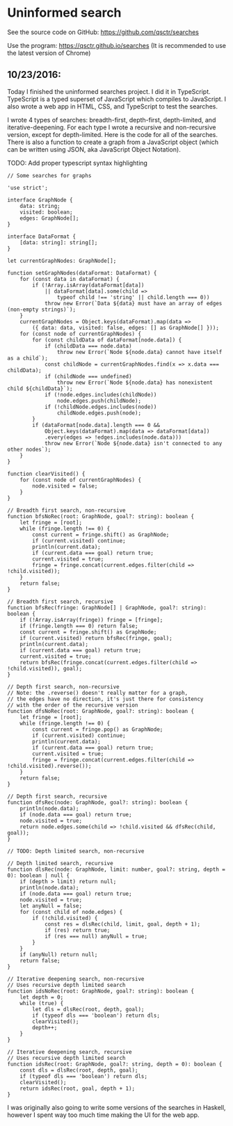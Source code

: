 # Uninformed search

See the source code on GitHub: https://github.com/qsctr/searches

Use the program: https://qsctr.github.io/searches (It is recommended to use the latest version of Chrome)

## 10/23/2016:

Today I finished the uninformed searches project. I did it in TypeScript. TypeScript is a typed superset of JavaScript which compiles to JavaScript. I also wrote a web app in HTML, CSS, and TypeScript to test the searches.

I wrote 4 types of searches: breadth-first, depth-first, depth-limited, and iterative-deepening. For each type I wrote a recursive and non-recursive version, except for depth-limited. Here is the code for all of the searches. There is also a function to create a graph from a JavaScript object (which can be written using JSON, aka JavaScript Object Notation).

TODO: Add proper typescript syntax highlighting

```
// Some searches for graphs

'use strict';

interface GraphNode {
    data: string;
    visited: boolean;
    edges: GraphNode[];
}

interface DataFormat {
    [data: string]: string[];
}

let currentGraphNodes: GraphNode[];

function setGraphNodes(dataFormat: DataFormat) {
    for (const data in dataFormat) {
        if (!Array.isArray(dataFormat[data])
            || dataFormat[data].some(child =>
                typeof child !== 'string' || child.length === 0))
            throw new Error(`Data ${data} must have an array of edges (non-empty strings)`);
    }
    currentGraphNodes = Object.keys(dataFormat).map(data =>
        ({ data: data, visited: false, edges: [] as GraphNode[] }));
    for (const node of currentGraphNodes) {
        for (const childData of dataFormat[node.data]) {
            if (childData === node.data)
                throw new Error(`Node ${node.data} cannot have itself as a child`);
            const childNode = currentGraphNodes.find(x => x.data === childData);
            if (childNode === undefined)
                throw new Error(`Node ${node.data} has nonexistent child ${childData}`);
            if (!node.edges.includes(childNode))
                node.edges.push(childNode);
            if (!childNode.edges.includes(node))
                childNode.edges.push(node);
        }
        if (dataFormat[node.data].length === 0 &&
            Object.keys(dataFormat).map(data => dataFormat[data])
            .every(edges => !edges.includes(node.data)))
            throw new Error(`Node ${node.data} isn't connected to any other nodes`);
    }
}

function clearVisited() {
    for (const node of currentGraphNodes) {
        node.visited = false;
    }
}

// Breadth first search, non-recursive
function bfsNoRec(root: GraphNode, goal?: string): boolean {
    let fringe = [root];
    while (fringe.length !== 0) {
        const current = fringe.shift() as GraphNode;
        if (current.visited) continue;
        println(current.data);
        if (current.data === goal) return true;
        current.visited = true;
        fringe = fringe.concat(current.edges.filter(child => !child.visited));
    }
    return false;
}

// Breadth first search, recursive
function bfsRec(fringe: GraphNode[] | GraphNode, goal?: string): boolean {
    if (!Array.isArray(fringe)) fringe = [fringe];
    if (fringe.length === 0) return false;
    const current = fringe.shift() as GraphNode;
    if (current.visited) return bfsRec(fringe, goal);
    println(current.data);
    if (current.data === goal) return true;
    current.visited = true;
    return bfsRec(fringe.concat(current.edges.filter(child => !child.visited)), goal);
}

// Depth first search, non-recursive
// Note: the .reverse() doesn't really matter for a graph,
// the edges have no direction, it's just there for consistency
// with the order of the recursive version
function dfsNoRec(root: GraphNode, goal?: string): boolean {
    let fringe = [root];
    while (fringe.length !== 0) {
        const current = fringe.pop() as GraphNode;
        if (current.visited) continue;
        println(current.data);
        if (current.data === goal) return true;
        current.visited = true;
        fringe = fringe.concat(current.edges.filter(child => !child.visited).reverse());
    }
    return false;
}

// Depth first search, recursive
function dfsRec(node: GraphNode, goal?: string): boolean {
    println(node.data);
    if (node.data === goal) return true;
    node.visited = true;
    return node.edges.some(child => !child.visited && dfsRec(child, goal));
}

// TODO: Depth limited search, non-recursive

// Depth limited search, recursive
function dlsRec(node: GraphNode, limit: number, goal?: string, depth = 0): boolean | null {
    if (depth > limit) return null;
    println(node.data);
    if (node.data === goal) return true;
    node.visited = true;
    let anyNull = false;
    for (const child of node.edges) {
        if (!child.visited) {
            const res = dlsRec(child, limit, goal, depth + 1);
            if (res) return true;
            if (res === null) anyNull = true;
        }
    }
    if (anyNull) return null;
    return false;
}

// Iterative deepening search, non-recursive
// Uses recursive depth limited search
function idsNoRec(root: GraphNode, goal?: string): boolean {
    let depth = 0;
    while (true) {
        let dls = dlsRec(root, depth, goal);
        if (typeof dls === 'boolean') return dls;
        clearVisited();
        depth++;
    }
}

// Iterative deepening search, recursive
// Uses recursive depth limited search
function idsRec(root: GraphNode, goal?: string, depth = 0): boolean {
    const dls = dlsRec(root, depth, goal);
    if (typeof dls === 'boolean') return dls;
    clearVisited();
    return idsRec(root, goal, depth + 1);
}
```

I was originally also going to write some versions of the searches in Haskell, however I spent way too much time making the UI for the web app.